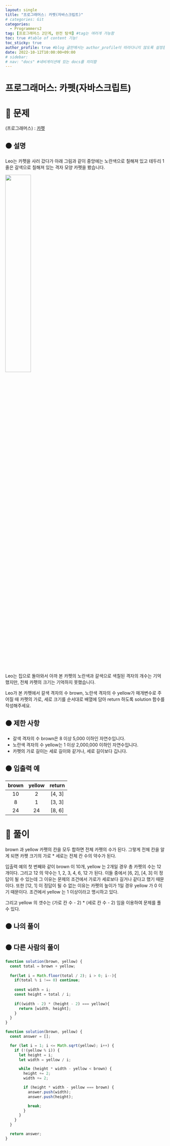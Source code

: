 ```yaml
---
layout: single
title: "프로그래머스: 카펫(자바스크립트)"
# categories: Git
categories:
  - Programmers2
tag: [프로그래머스 2단계, 완전 탐색] #tag는 여러개 가능함
toc: true #table of content 기능!
toc_sticky: true
author_profile: true #blog 글안에서는 author_profile이 따라다니지 않도록 설정함
date: 2022-10-12T10:00:00+09:00
# sidebar:
# nav: "docs" #네비게이션에 있는 docs를 의미함
---
```

<style>
.crimson {
  color: crimson;
  font-weight: bold;
}

.mediumblue {
  color: mediumblue;
  font-weight: bold;
}

.forestgreen {
  color: forestgreen;
  font-weight: bold;
}

.black {
  color: black;
  font-weight: bold;
}
</style>

# 프로그래머스: 카펫(자바스크립트)

# 🔴 문제
(프로그래머스) : [카펫](https://2ssue.github.io/algorithm/programmers-42842/)

## 🟠 설명
Leo는 카펫을 사러 갔다가 아래 그림과 같이 중앙에는 노란색으로 칠해져 있고 테두리 1줄은 갈색으로 칠해져 있는 격자 모양 카펫을 봤습니다.

<img src="https://user-images.githubusercontent.com/87808288/195229538-86f31ef1-b698-4eba-ba28-3c8bda073409.png" width="40%">

Leo는 집으로 돌아와서 아까 본 카펫의 노란색과 갈색으로 색칠된 격자의 개수는 기억했지만, 전체 카펫의 크기는 기억하지 못했습니다.

Leo가 본 카펫에서 갈색 격자의 수 brown, 노란색 격자의 수 yellow가 매개변수로 주어질 때 카펫의 가로, 세로 크기를 순서대로 배열에 담아 return 하도록 solution 함수를 작성해주세요.

## 🟠 제한 사항
- 갈색 격자의 수 brown은 8 이상 5,000 이하인 자연수입니다.
- 노란색 격자의 수 yellow는 1 이상 2,000,000 이하인 자연수입니다.
- 카펫의 가로 길이는 세로 길이와 같거나, 세로 길이보다 깁니다.

## 🟠 입출력 예

| brown | yellow | return |  
| :---: | :----: | :----: |  
| 10 | 2 |[4, 3]|  
| 8 | 1 |[3, 3]|  
| 24 | 24 |[8, 6]|  

# 🔴 풀이
brown 과 yellow 카펫의 칸을 모두 합하면 전체 카펫의 수가 된다. 그렇게 전체 칸을 알게 되면 카펫 크기의 가로 * 세로는 전체 칸 수의 약수가 된다.

입출력 예의 첫 번째와 같이 brown 이 10개, yellow 는 2개일 경우 총 카펫의 수는 12개이다. 그리고 12 의 약수는 1, 2, 3, 4, 6, 12 가 된다. 이들 중에서 [6, 2], [4, 3] 이 정답이 될 수 있는데 그 이유는 문제의 조건에서 가로가 세로보다 길거나 같다고 했기 때문이다. 또한 [12, 1] 이 정답이 될 수 없는 이유는 카펫의 높이가 1일 경우 yellow 가 0 이기 때문이다. 조건에서 yellow 는 1 이상이라고 명시하고 있다.

그리고 yellow 의 갯수는 (가로 칸 수 - 2) * (세로 칸 수 - 2) 임을 이용하여 문제를 풀 수 있다.

## 🟠 나의 풀이
## 🟠 다른 사람의 풀이
```js
function solution(brown, yellow) {
  const total = brown + yellow;
  
  for(let i = Math.floor(total / 2); i > 0; i--){
    if(total % i !== 0) continue;
    
    const width = i;
    const height = total / i;
    
    if((width - 2) * (height - 2) === yellow){
      return [width, height];
    }
  }
}
```

```jsx
function solution(brown, yellow) {
  const answer = [];

  for (let i = 1; i <= Math.sqrt(yellow); i++) {
    if (!(yellow % i)) {
      let height = i;
      let width = yellow / i;

      while (height * width - yellow < brown) {
        height += 2;
        width += 2;

        if (height * width - yellow === brown) {
          answer.push(width);
          answer.push(height);

          break;
        }
      }
    }
  }

  return answer;
}
```

<!-- ① ② ③ ④ ⑤ ⑥ ⑦ ⑧ ⑨-->

<!-- ### 2. Link 넣기

```

유형 1: (설명어를 입력) : [gunhee's coding blog](https://gunhee-jeong.github.io/)
유형 2: (URL 자동연결) : <https://gunhee-jeong.github.io/>
유형 3: (동일 파일 내 '문단으로 이동') : [1. Header로 이동](###-1-header)

```

```bash
.next/static
        ├── AbmKMg9BFeVUuJ7lsQ1w8
        ├── chunks                 // 여러 페이지에서 공통으로 사용되는 번들 파일
        │       └──  pages         // 각 페이지의 번들 파일
        ├── runtime                // 웹팩과 next의 런타임과 관련된 번들 파일
        ├── css                    // 애플리케이션의 모든 페이지에 대한 글로벌 CSS 파일
        └── media                  // 정적으로 가져온 이미지 next/image가 여기에 해시 및 복사
        
```

<details>
<summary class="black">코드</summary>
<div markdown="1">

```jsx
// helloWorld!
const hello = 'hi';
```
</div>
</details>

1. 특수문자를 제거
2. 스페이스는 -로 바꾸고
3. 대문자는 소문자로!
   그래서 ### 1. Header -> #1-header

## Link: [google][https://www.google.com/]

### 3. 수평선

```

---

```

---

### 4. 라인 바꾸기

```

스페이스바를 2번 눌러주면 다음칸으로
이동할 수 있어요!

```

---

스페이스바를 2번 눌러주면
다음칸으로 이동할 수 있어요!

### 5. list 만들기

```

1. 1번
2. 2번
3. 3번

- 순서없는 list
  - 순서없는 list
    - 순서없는 list

```

1. 1번
2. 2번
3. 3번

- 순서없는 list
  - 순서없는 list
    - 순서없는 list

---

### 6. font 관련

```

**진하게** -> 볼드
_기울여서_ -> 이탤릭체
~~취소선~~ -> 취소선

<ul>밑줄넣기</ul> -> 밑줄
<span style="color:red">빨간 글씨</span> -> 글자색
이것이 `인라인` 입니다 -> 인라인 코드
```

**진하게** -> 볼드
_기울여서_ -> 이탤릭체
~~취소선~~ -> 취소선
<u>밑줄넣기</u> -> 밑줄
<span style="color:red">빨간 글씨</span>
이것이 `인라인` 입니다 -> 인라인 코드

---

### 7. 인용구문

```
> coding
>
> > JavaScript
> >
> > > 내가 프짱!
```

> coding
>
> > JavaScript
> >
> > > 내가 프짱!

---

### 8. 이미지 삽입

```
유형1: ('사이즈를 조절' -> HTML 태그 사용) : <img src="https://gunhee-jeong.github.io/assets/images/blogLogo.png" width="300" height="200">
유형2: (이미지 삽입 후 -> 링크 걸기)
[![이미지](https://gunhee-jeong.github.io/assets/images/blogLogo/blogLogo.png)](https://gunhee-jeong.github.io/)
```

유형1: ('사이즈를 조절' -> HTML 태그 사용) : <img src="https://gunhee-jeong.github.io/assets/images/blogLogo.png" width="300" height="200">
유형2: (이미지 삽입 후 -> 링크 걸기)
[![이미지](https://gunhee-jeong.github.io/assets/images/blogLogo.png)](https://gunhee-jeong.github.io/)

### 9. 표 만들기

```
||국어|영어|
| :--- | ---: | :--: |
|건희 | 100점 | 100점
|철수 | 100점 | 100점
```

|      |  국어 | 영어  |
| :--- | ----: | :---: |
| 건희 | 100점 | 100점 |
| 철수 | 100점 | 100점 |

> - header를 넣고 싶은 경우 ---을 사용하고 :을 이용하여 정렬에 사용함!

### 10. 토글 만들기

```
<details>
<summary>여기를 누르세요</summary>
<div markdown="1">
숨겨진 내용
</div>
</details>
```

<details>
<summary>여기를 누르세요</summary>
<div markdown="1">
숨겨진 내용
</div>
</details> -->
